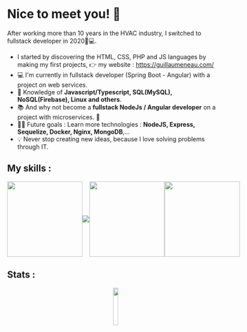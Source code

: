 # Nice to meet you! 👋

After working more than 10 years in the HVAC industry, I switched to fullstack developer in 2020👨💻.
- I started by discovering the HTML, CSS, PHP and JS languages by making my first projects, 👉 my website : https://guillaumeneau.com/ 
- 💻 I'm currently in fullstack developer (Spring Boot - Angular) with a project on web services.
- 🧪 Knowledge of **Javascript/Typescript, SQL(MySQL), NoSQL(Firebase), Linux and others**.
- 📚 And why not become a **fullstack NodeJs / Angular developer** on a project with microservices. 👀
- 💪🏼 Future goals : Learn more technologies : **NodeJS, Express, Sequelize, Docker, Nginx, MongoDB**,... 
- 💡 Never stop creating new ideas, because I love solving problems through IT.


## My skills :

<div style="display: flex; align-items: center; justify-content: space-around;">
    <img height="175px" src="https://upload.wikimedia.org/wikipedia/commons/6/6a/JavaScript-logo.png"/>
    <img max-height="175px" src="https://upload.wikimedia.org/wikipedia/commons/thumb/4/4c/Typescript_logo_2020.svg/2048px-Typescript_logo_2020.svg.png"/>
    <img height="175px" src="https://upload.wikimedia.org/wikipedia/commons/thumb/c/cf/Angular_full_color_logo.svg/2048px-Angular_full_color_logo.svg.png"/>
    <img height="175px" src="https://rxjs.dev/generated/images/marketing/home/Rx_Logo-512-512.png"/>
</div>

## Stats :

<p align="center">
    <!-- <a href="https://github.com/gllmn">
       <img height="175px" id="preview" src="https://github-readme-stats.vercel.app/api?username=gllmn">
    </a>
    <a>
       <img height="175px" src="https://github-readme-stats.vercel.app/api/top-langs/?username=gllmn&theme=light&include_all_commits=true&hide=html,css,twig,scss,cmake&count_private=true&layout=compact&langs_count=6&include_private=true&title=true">
    </a> -->
</p>

<p align="center">
    <img width="15%"id="preview" src="https://komarev.com/ghpvc/?username=gllmn&color=blue&bg=white"> 
</p>
